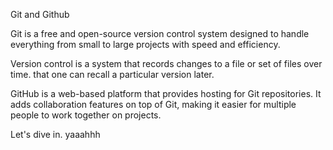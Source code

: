 Git and Github

Git is a free and open-source version control system designed to handle
everything from small to large projects with speed and efficiency.

Version control is a system that records changes to a file or set of files over time.
that one can recall a particular version later.

GitHub is a web-based platform that provides hosting for Git repositories. It adds 
collaboration features on top of Git, making it easier for multiple people to work
together on projects.

Let's dive in.
yaaahhh
